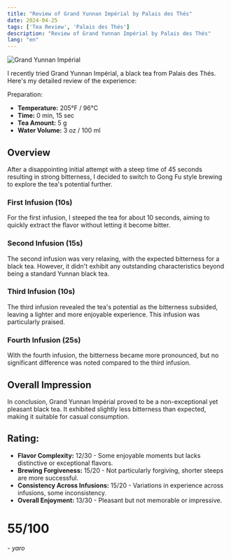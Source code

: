 ```yaml
---
title: "Review of Grand Yunnan Impérial by Palais des Thés"
date: 2024-04-25
tags: ['Tea Review', 'Palais des Thés']
description: "Review of Grand Yunnan Impérial by Palais des Thés"
lang: "en"
---
```


![Grand Yunnan Impérial](https://us.palaisdesthes.com/media/catalog/product/cache/50708da259540eeb20337bcdb367a3c9/2/2/220-34816-wmr7f3mou6.jpg)

I recently tried Grand Yunnan Impérial, a black tea from Palais des Thés. Here's my detailed review of the experience:

Preparation:

- **Temperature:** 205°F / 96°C
- **Time:** 0 min, 15 sec
- **Tea Amount:** 5 g
- **Water Volume:** 3 oz / 100 ml

## Overview

After a disappointing initial attempt with a steep time of 45 seconds resulting in strong bitterness, I decided to switch to Gong Fu style brewing to explore the tea's potential further.

### First Infusion (10s)

For the first infusion, I steeped the tea for about 10 seconds, aiming to quickly extract the flavor without letting it become bitter.

### Second Infusion (15s)

The second infusion was very relaxing, with the expected bitterness for a black tea. However, it didn't exhibit any outstanding characteristics beyond being a standard Yunnan black tea.

### Third Infusion (10s)

The third infusion revealed the tea's potential as the bitterness subsided, leaving a lighter and more enjoyable experience. This infusion was particularly praised.

### Fourth Infusion (25s)

With the fourth infusion, the bitterness became more pronounced, but no significant difference was noted compared to the third infusion.

## Overall Impression 

In conclusion, Grand Yunnan Impérial proved to be a non-exceptional yet pleasant black tea. It exhibited slightly less bitterness than expected, making it suitable for casual consumption.

## Rating:

- **Flavor Complexity:** 12/30 - Some enjoyable moments but lacks distinctive or exceptional flavors.
- **Brewing Forgiveness:** 15/20 - Not particularly forgiving, shorter steeps are more successful.
- **Consistency Across Infusions:** 15/20 - Variations in experience across infusions, some inconsistency.
- **Overall Enjoyment:** 13/30 - Pleasant but not memorable or impressive.

# 55/100

*- yaro*
